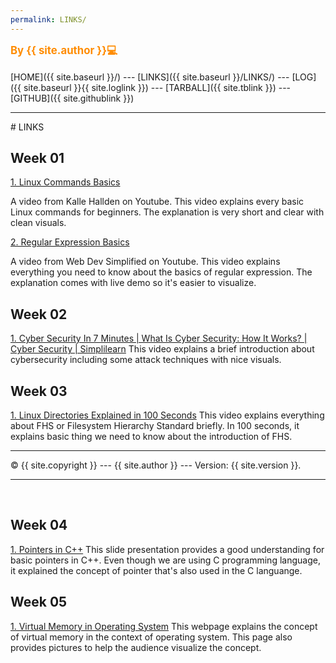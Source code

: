 ```yaml
---
permalink: LINKS/
---
```

<span style="color:DarkOrange; font-weight:bold; font-size:larger;">By {{ site.author }}💻</span>
<br><br>
[HOME]({{ site.baseurl }}/) ---
[LINKS]({{ site.baseurl }}/LINKS/) ---
[LOG]({{ site.baseurl }}{{ site.loglink }}) ---
 [TARBALL]({{ site.tblink }}) ---
[GITHUB]({{ site.githublink }})
<br>
<hr>
# LINKS

## Week 01
[1. Linux Commands Basics](https://youtu.be/J2zquYPJbWY)

A video from Kalle Hallden on Youtube. This video explains every basic Linux commands for beginners. The explanation is very short and clear with clean visuals.

[2. Regular Expression Basics](https://youtu.be/rhzKDrUiJVk)

A video from Web Dev Simplified on Youtube. This video explains everything you need to know about the basics of regular expression. The explanation comes with live demo so it's easier to visualize. 

## Week 02
[1. Cyber Security In 7 Minutes | What Is Cyber Security: How It Works? | Cyber Security | Simplilearn](https://www.youtube.com/watch?v=inWWhr5tnEA)
This video explains a brief introduction about cybersecurity including some attack techniques with nice visuals.

## Week 03
[1. Linux Directories Explained in 100 Seconds](https://www.youtube.com/watch?v=42iQKuQodW4)
This video explains everything about FHS or Filesystem Hierarchy Standard briefly. In 100 seconds, it explains basic thing we need to know about the introduction of FHS.
<br>
<hr>
&copy; {{ site.copyright }} --- {{ site.author }} --- Version: {{ site.version }}.
<hr>
<br>

## Week 04
[1. Pointers in C++](https://personal.utdallas.edu/~rkm010300/utd/cs3376/ppt/ch09.pdf)
This slide presentation provides a good understanding for basic pointers in C++. Even though we are using C programming language, it explained the concept of pointer that's also used in the C languange.

## Week 05
[1. Virtual Memory in Operating System](https://www.geeksforgeeks.org/virtual-memory-in-operating-system/)
This webpage explains the concept of virtual memory in the context of operating system. This page also provides pictures to help the audience visualize the concept.
